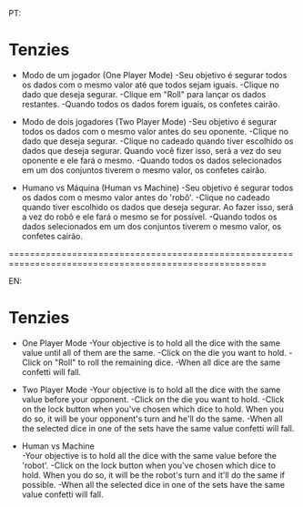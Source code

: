 PT:
# Tenzies

* Modo de um jogador (One Player Mode)
   -Seu objetivo é segurar todos os dados com o mesmo valor até que todos sejam iguais.
   -Clique no dado que deseja segurar.
   -Clique em "Roll" para lançar os dados restantes.
   -Quando todos os dados forem iguais, os confetes cairão.

* Modo de dois jogadores (Two Player Mode)
   -Seu objetivo é segurar todos os dados com o mesmo valor antes do seu oponente.
   -Clique no dado que deseja segurar.
   -Clique no cadeado quando tiver escolhido os dados que deseja segurar. Quando você fizer isso, será a vez do seu oponente e ele fará o mesmo.
   -Quando todos os dados selecionados em um dos conjuntos tiverem o mesmo valor, os confetes cairão.
  
* Humano vs Máquina (Human vs Machine)
   -Seu objetivo é segurar todos os dados com o mesmo valor antes do 'robô'.
   -Clique no cadeado quando tiver escolhido os dados que deseja segurar. Ao fazer isso, será a vez do robô e ele fará o mesmo se for possível.
   -Quando todos os dados selecionados em um dos conjuntos tiverem o mesmo valor, os confetes cairão.

=======================================================================================================

EN:
# Tenzies

* One Player Mode
  -Your objective is to hold all the dice with the same value until all of them are the same.
  -Click on the die you want to hold.
  -Click on "Roll" to roll the remaining dice.
  -When all dice are the same confetti will fall.

* Two Player Mode 
  -Your objective is to hold all the dice with the same value before your opponent.
  -Click on the die you want to hold.
  -Click on the lock button when you've chosen which dice to hold. When you do so, it will be your opponent's turn and he'll do the same.
  -When all the selected dice in one of the sets have the same value confetti will fall.
  
* Human vs Machine  
  -Your objective is to hold all the dice with the same value before the 'robot'. 
  -Click on the lock button when you've chosen which dice to hold. When you do so, it will be the robot's turn and it'll do the same if possible.
  -When all the selected dice in one of the sets have the same value confetti will fall.
  
  
  
  
  
